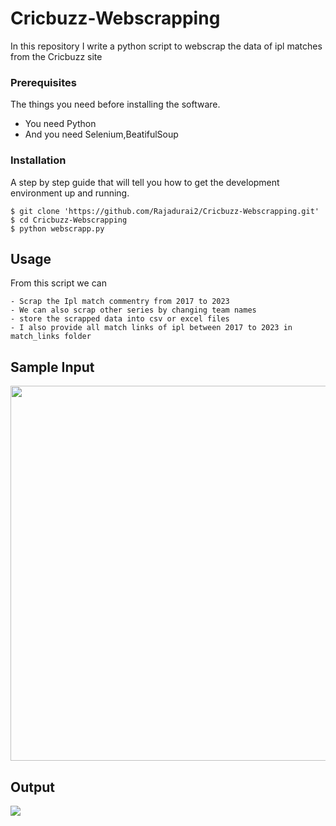 # Cricbuzz-Webscrapping
In this repository I write a python script to webscrap the data of ipl matches from the Cricbuzz site 

### Prerequisites

The things you need before installing the software.

* You need Python
* And you need Selenium,BeatifulSoup

### Installation

A step by step guide that will tell you how to get the development environment up and running.

```
$ git clone 'https://github.com/Rajadurai2/Cricbuzz-Webscrapping.git'
$ cd Cricbuzz-Webscrapping
$ python webscrapp.py
```

## Usage

From this script we can 

```
- Scrap the Ipl match commentry from 2017 to 2023
- We can also scrap other series by changing team names
- store the scrapped data into csv or excel files
- I also provide all match links of ipl between 2017 to 2023 in match_links folder
```
## Sample Input

<img src="https://github.com/Rajadurai2/Cricbuzz-Webscrapping/assets/106241420/c549d4ac-a65b-4614-8c59-900862643a7e" height=600 width=700 >

## Output

<img src="https://github.com/Rajadurai2/Cricbuzz-Webscrapping/assets/106241420/1363eefe-acd0-4327-8fc1-bc63b54ef98a" >